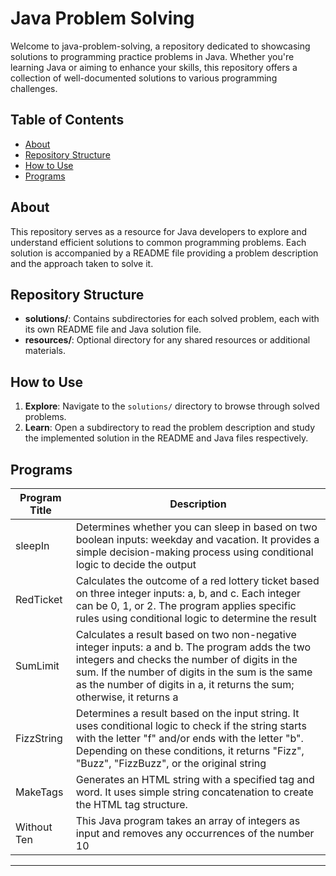 
# Java Problem Solving

Welcome to java-problem-solving, a repository dedicated to showcasing solutions to programming practice problems in Java. Whether you're learning Java or aiming to enhance your skills, this repository offers a collection of well-documented solutions to various programming challenges.

## Table of Contents
- [About](#about)
- [Repository Structure](#repository-structure)
- [How to Use](#how-to-use)
- [Programs](#programs)


## About

This repository serves as a resource for Java developers to explore and understand efficient solutions to common programming problems. Each solution is accompanied by a README file providing a problem description and the approach taken to solve it.

## Repository Structure

- **solutions/**: Contains subdirectories for each solved problem, each with its own README file and Java solution file.
- **resources/**: Optional directory for any shared resources or additional materials.

## How to Use

1. **Explore**: Navigate to the `solutions/` directory to browse through solved problems.
2. **Learn**: Open a subdirectory to read the problem description and study the implemented solution in the README and Java files respectively.


## Programs

| Program Title                                     | Description                                             |
|----------------------------------------------------|---------------------------------------------------------|
| sleepIn    | Determines whether you can sleep in based on two boolean inputs: weekday and vacation. It provides a simple decision-making process using conditional logic to decide the output|
| RedTicket    | Calculates the outcome of a red lottery ticket based on three integer inputs: a, b, and c. Each integer can be 0, 1, or 2. The program applies specific rules using conditional logic to determine the result|
|SumLimit|Calculates a result based on two non-negative integer inputs: a and b. The program adds the two integers and checks the number of digits in the sum. If the number of digits in the sum is the same as the number of digits in a, it returns the sum; otherwise, it returns a|
|FizzString|Determines a result based on the input string. It uses conditional logic to check if the string starts with the letter "f" and/or ends with the letter "b". Depending on these conditions, it returns "Fizz", "Buzz", "FizzBuzz", or the original string|
|MakeTags|Generates an HTML string with a specified tag and word. It uses simple string concatenation to create the HTML tag structure.|
|Without Ten|This Java program takes an array of integers as input and removes any occurrences of the number 10|
---

